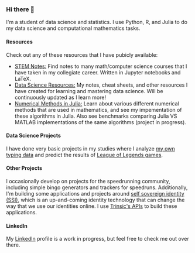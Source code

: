### Hi there 👋

I'm a student of data science and statistics. I use Python, R, and Julia to do my data science and computational mathematics tasks. 

#### Resources
Check out any of these resources that I have pubicly available:

* [STEM Notes:](https://github.com/TrevorBushnell/STEM-Notes) Find notes to many math/computer science courses that I have taken in my collegiate career. Written in Jupyter notebooks and LaTeX. 
* [Data Science Resources:](https://github.com/TrevorBushnell/Data-Science-Resources) My notes, cheat sheets, and other resources I have created for learning and mastering data science. Will be continuously updated as I learn more!
* [Numerical Methods in Julia:](https://github.com/TrevorBushnell/Numerical-Methods-Julia) Learn about various different numerical methods that are used in mathematics, and see my impementation of these algorithms in Julia. Also see benchmarks comparing Julia VS MATLAB implementations of the same algorithms (project in progress).

#### Data Science Projects
I have done very basic projects in my studies where I analyze [my own typing data](https://github.com/TrevorBushnell/MonkeyType-Data-Project) and predict the results of [League of Legends games](https://github.com/TrevorBushnell/League-Game-Prediction-Project). 

#### Other Projects
I occasionally develop on projects for the speedrunning community, including simple bingo generators and trackers for speedruns. Additionally, I'm building some applications and projects around [self sovereign identity (SSI)](https://trinsic.id/what-is-self-sovereign-identity/), which is an up-and-coming identity technology that can change the way that we use our identities online. I use [Trinsic's APIs](https://trinsic.id/) to build these applications. 

#### LinkedIn

My [LinkedIn](https://www.linkedin.com/in/trevor-bushnell-737546229/) profile is a work in progress, but feel free to check me out over there. 
